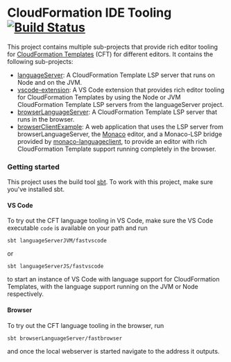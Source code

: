 CloudFormation IDE Tooling [![Build Status](https://travis-ci.org/keyboardDrummer/cloudformation-ide-tooling.svg?branch=master)](https://travis-ci.org/keyboardDrummer/Miksilo)
==========

This project contains multiple sub-projects that provide rich editor tooling for [CloudFormation Templates](https://aws.amazon.com/cloudformation/resources/templates/) (CFT) for different editors. It contains the following sub-projects:
- [languageServer](languageServer): A CloudFormation Template LSP server that runs on Node and on the JVM.
- [vscode-extension](vscode-extension): A VS Code extension that provides rich editor tooling for CloudFormation Templates by using the Node or JVM CloudFormation Template LSP servers from the languageServer project.
- [browserLanguageServer](browserLanguageServer): A CloudFormation Template LSP server that runs in the browser.
- [browserClientExample](browserClientExample): A web application that uses the LSP server from browserLanguageServer, the [Monaco](https://github.com/microsoft/monaco-editor) editor, and a Monaco-LSP bridge provided by [monaco-languageclient](https://github.com/TypeFox/monaco-languageclient), to provide an editor with rich CloudFormation Template support running completely in the browser.

### Getting started
This project uses the build tool [sbt](https://www.scala-sbt.org). To work with this project, make sure you've installed sbt.

#### VS Code
To try out the CFT language tooling in VS Code, make sure the VS Code executable `code` is available on your path and run 

`sbt languageServerJVM/fastvscode` 

or

`sbt languageServerJS/fastvscode`

to start an instance of VS Code with language support for CloudFormation Templates, with the language support running on the JVM or Node respectively.

#### Browser
To try out the CFT language tooling in the browser,  run

`sbt browserLanguageServer/fastbrowser`

and once the local webserver is started navigate to the address it outputs.

